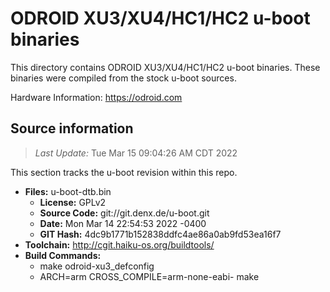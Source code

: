 ODROID XU3/XU4/HC1/HC2 u-boot binaries
===================

This directory contains ODROID XU3/XU4/HC1/HC2 u-boot binaries.
These binaries were compiled from the stock u-boot sources.

Hardware Information: <https://odroid.com>

Source information
-------------
> *Last Update:* Tue Mar 15 09:04:26 AM CDT 2022

This section tracks the u-boot revision within this repo.

* **Files:**  u-boot-dtb.bin
  * **License:** GPLv2
  * **Source Code:** git://git.denx.de/u-boot.git
  * **Date:** Mon Mar 14 22:54:53 2022 -0400
  * **GIT Hash:** 4dc9b1771b152838ddfc4ae86a0ab9fd53ea16f7
* **Toolchain:** http://cgit.haiku-os.org/buildtools/
* **Build Commands:**
  * make odroid-xu3_defconfig
  * ARCH=arm CROSS_COMPILE=arm-none-eabi- make

